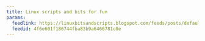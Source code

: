 ```yaml
---
title: Linux scripts and bits for fun
params:
  feedlink: https://linuxbitsandscripts.blogspot.com/feeds/posts/default
  feedid: 4f6e601f186744fba83b9a6466781c0e
---
```

